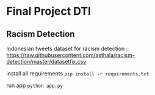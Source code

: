 # Final Project DTI

## Racism Detection

Indonesian tweets dataset for racism detection : 
https://raw.githubusercontent.com/asthala/racism-detection/master/datasetfix.csv

install all requirements `pip install -r requirements.txt` <br>

run app `python app.py`
